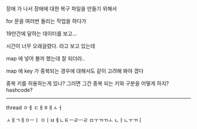 장애 가 나서 장애에 대한 복구 파일을 만들기 위해서 

for 문을 여러번 돌리는 작업을 하다가 

19만건에 달하는 데이터를 보고...

시간이 너무 오래걸렸다. 라고 보고 있는데 

map 에 넣어 볼까 했는데 잘 되더라..

map 에 key 가 중복되는 경우에 대해서도 같이 고려해 봐야 겠다 

중복 키를 허용하는게 있나? 그러면 그건 중복 되는 키와 구분을 어떻게 하지? 
hashcode? 

----

thread ㅇㅔ ㄷㅐㅎㅐㅅㅓ 

ㅅㅐㄱㅐㅇㅡㅣ ㅇㅣㅂㅔㄴㅌㅡㄹㅡㄹ ㅁㅜㄲㄲㅗ ㄴㅏㄴㅜㄲㅣ
